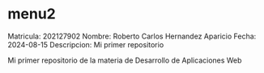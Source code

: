 # menu2
Matricula: 202127902
Nombre: Roberto Carlos Hernandez Aparicio
Fecha: 2024-08-15
Descripcion: Mi primer repositorio


Mi primer repositorio de la materia de Desarrollo de Aplicaciones Web
